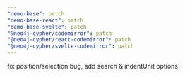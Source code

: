 ```yaml
---
"demo-base": patch
"demo-base-react": patch
"demo-base-svelte": patch
"@neo4j-cypher/codemirror": patch
"@neo4j-cypher/react-codemirror": patch
"@neo4j-cypher/svelte-codemirror": patch
---
```


fix position/selection bug, add search & indentUnit options
